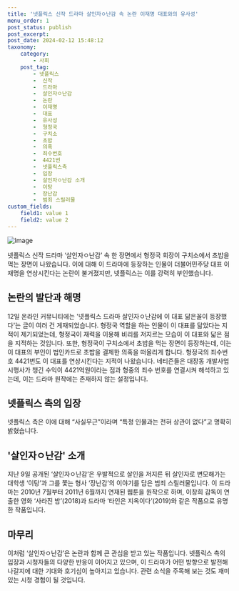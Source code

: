 ```yaml
---
title: '넷플릭스 신작 드라마 살인자ㅇ난감 속 논란 이재명 대표와의 유사성'
menu_order: 1
post_status: publish
post_excerpt: 
post_date: 2024-02-12 15:48:12
taxonomy:
    category:
        - 사회
    post_tag:
        - 넷플릭스
        -  신작
        -  드라마
        -  살인자ㅇ난감
        -  논란
        -  이재명
        -  대표
        -  유사성
        -  형정국
        -  구치소
        -  초밥
        -  의혹
        -  죄수번호
        -  4421번
        -  넷플릭스측
        -  입장
        -  살인자ㅇ난감 소개
        -  이탕
        -  장난감
        -  범죄 스릴러물
custom_fields:
    field1: value 1
    field2: value 2
---
```


![Image](https://imgnews.pstatic.net/image/025/2024/02/12/0003340818_001_20240212124001124.jpg?type=w647)

넷플릭스 신작 드라마 ‘살인자ㅇ난감’ 속 한 장면에서 형정국 회장이 구치소에서 초밥을 먹는 장면이 나왔습니다. 이에 대해 이 드라마에 등장하는 인물이 더불어민주당 대표 이재명을 연상시킨다는 논란이 불거졌지만, 넷플릭스는 이를 강력히 부인했습니다.
## 논란의 발단과 해명
12일 온라인 커뮤니티에는 '넷플릭스 드라마 살인자ㅇ난감에 이 대표 닮은꼴이 등장했다'는 글이 여러 건 게재되었습니다. 형정국 역할을 하는 인물이 이 대표를 닮았다는 지적이 제기되었는데, 형정국이 재력을 이용해 비리를 저지르는 모습이 이 대표와 닯은 점을 지적하는 것입니다. 또한, 형정국이 구치소에서 초밥을 먹는 장면이 등장하는데, 이는 이 대표의 부인이 법인카드로 초밥을 결제한 의혹을 떠올리게 합니다.
형정국의 죄수번호 4421번도 이 대표를 연상시킨다는 지적이 나왔습니다. 네티즌들은 대장동 개발사업 시행사가 챙긴 수익이 4421억원이라는 점과 형중의 죄수 번호를 연결시켜 해석하고 있는데, 이는 드라마 원작에는 존재하지 않는 설정입니다.
## 넷플릭스 측의 입장
넷플릭스 측은 이에 대해 “사실무근”이라며 “특정 인물과는 전혀 상관이 없다”고 명확히 밝혔습니다. 
## '살인자ㅇ난감' 소개
지난 9일 공개된 ‘살인자ㅇ난감’은 우발적으로 살인을 저지른 뒤 살인자로 변모해가는 대학생 ‘이탕’과 그를 쫓는 형사 ‘장난감’의 이야기를 담은 범죄 스릴러물입니다. 이 드라마는 2010년 7월부터 2011년 6월까지 연재된 웹툰을 원작으로 하며, 이창희 감독이 연출한 영화 ‘사라진 밤’(2018)과 드라마 ‘타인은 지옥이다’(2019)와 같은 작품으로 유명한 작품입니다.
## 마무리
이처럼 ‘살인자ㅇ난감’은 논란과 함께 큰 관심을 받고 있는 작품입니다. 넷플릭스 측의 입장과 시청자들의 다양한 반응이 이어지고 있으며, 이 드라마가 어떤 방향으로 발전해 나갈지에 대한 기대와 호기심이 높아지고 있습니다. 관련 소식을 주목해 보는 것도 재미있는 시청 경험이 될 것입니다.
